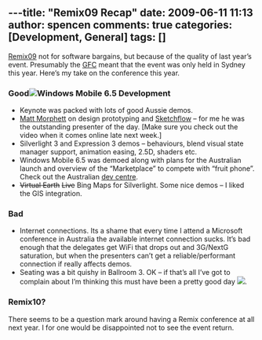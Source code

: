 ---title: "Remix09 Recap"
date: 2009-06-11 11:13
author: spencen
comments: true
categories: [Development, General]
tags: []
---
[Remix09](http://www.microsoft.com/australia/remix/) not for software bargains, but because of the quality of last year’s event. Presumably the [GFC](http://en.wikipedia.org/wiki/Global_financial_crisis_of_2008) meant that the event was only held in Sydney this year. Here’s my take on the conference this year.
  

### Good![Windows Mobile 6.5 Development](/images/Windows%20Mobile%206.5%20Development_1.png "Windows Mobile 6.5 Development")

  

*   Keynote was packed with lots of good Aussie demos. 
*   [Matt Morphett](http://mattmorphett.blogspot.com/) on design prototyping and [Sketchflow](http://blogs.msdn.com/somasegar/archive/2009/04/25/prototyping-with-sketchflow.aspx) – for me he was the outstanding presenter of the day. [Make sure you check out the video when it comes online late next week.] 
*   Silverlight 3 and Expression 3 demos – behaviours, blend visual state manager support, animation easing, 2.5D, shaders etc. 
*   Windows Mobile 6.5 was demoed along with plans for the Australian launch and overview of the “Marketplace” to compete with “fruit phone”. Check out the Australian [dev centre](http://www.microsoft.com/windowsmobile/en-au/developer/default.mspx). 
*   <strike>Virtual Earth</strike> <strike>Live</strike> Bing Maps for Silverlight. Some nice demos – I liked the GIS integration.   

### Bad

  

*   Internet connections. Its a shame that every time I attend a Microsoft conference in Australia the available internet connection sucks. It’s bad enough that the delegates get WiFi that drops out and 3G/NextG saturation, but when the presenters can’t get a reliable/performant connection if really affects demos. 
*   Seating was a bit quishy in Ballroom 3. OK – if that’s all I’ve got to complain about I’m thinking this must have been a pretty good day ![](http://blog.spencen.com/emoticons/smile.png).   

### Remix10?

  

There seems to be a question mark around having a Remix conference at all next year. I for one would be disappointed not to see the event return.


